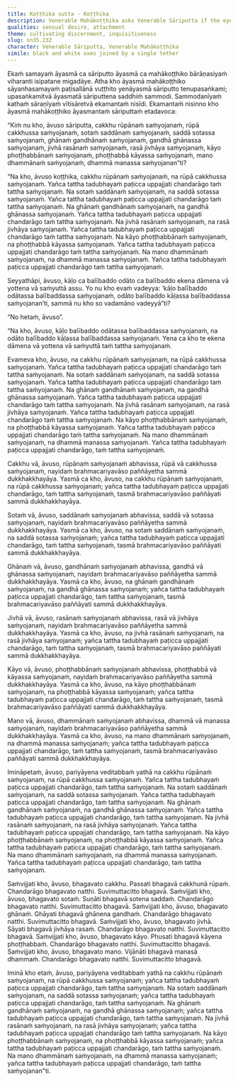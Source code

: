 ```yaml
---
title: Koṭṭhika sutta - Koṭṭhika
description: Venerable Mahākoṭṭhika asks Venerable Sāriputta if the eye is the fetter of forms or if forms are the fetter of the eye. Venerable Sāriputta explains that it is the desire and attachment that arises in dependence on both that is the fetter.
qualities: sensual desire, attachment
theme: cultivating discernment, inquisitiveness
slug: sn35.232
character: Venerable Sāriputta, Venerable Mahākoṭṭhika
simile: black and white oxes joined by a single tether
---
```


Ekaṁ samayaṁ āyasmā ca sāriputto āyasmā ca mahākoṭṭhiko bārāṇasiyaṁ viharanti isipatane migadāye. Atha kho āyasmā mahākoṭṭhiko sāyanhasamayaṁ paṭisallānā vuṭṭhito yenāyasmā sāriputto tenupasaṅkami; upasaṅkamitvā āyasmatā sāriputtena saddhiṁ sammodi. Sammodanīyaṁ kathaṁ sāraṇīyaṁ vītisāretvā ekamantaṁ nisīdi. Ekamantaṁ nisinno kho āyasmā mahākoṭṭhiko āyasmantaṁ sāriputtaṁ etadavoca:

“Kiṁ nu kho, āvuso sāriputta, cakkhu rūpānaṁ saṁyojanaṁ, rūpā cakkhussa saṁyojanaṁ, sotaṁ saddānaṁ saṁyojanaṁ, saddā sotassa saṁyojanaṁ, ghānaṁ gandhānaṁ saṁyojanaṁ, gandhā ghānassa saṁyojanaṁ, jivhā rasānaṁ saṁyojanaṁ, rasā jivhāya saṁyojanaṁ, kāyo phoṭṭhabbānaṁ saṁyojanaṁ, phoṭṭhabbā kāyassa saṁyojanaṁ, mano dhammānaṁ saṁyojanaṁ, dhammā manassa saṁyojanan”ti?

“Na kho, āvuso koṭṭhika, cakkhu rūpānaṁ saṁyojanaṁ, na rūpā cakkhussa saṁyojanaṁ. Yañca tattha tadubhayaṁ paṭicca uppajjati chandarāgo taṁ tattha saṁyojanaṁ.
Na sotaṁ saddānaṁ saṁyojanaṁ, na saddā sotassa saṁyojanaṁ. Yañca tattha tadubhayaṁ paṭicca uppajjati chandarāgo taṁ tattha saṁyojanaṁ.
Na ghānaṁ gandhānaṁ saṁyojanaṁ, na gandhā ghānassa saṁyojanaṁ. Yañca tattha tadubhayaṁ paṭicca uppajjati chandarāgo taṁ tattha saṁyojanaṁ.
Na jivhā rasānaṁ saṁyojanaṁ, na rasā jivhāya saṁyojanaṁ. Yañca tattha tadubhayaṁ paṭicca uppajjati chandarāgo taṁ tattha saṁyojanaṁ.
Na kāyo phoṭṭhabbānaṁ saṁyojanaṁ, na phoṭṭhabbā kāyassa saṁyojanaṁ. Yañca tattha tadubhayaṁ paṭicca uppajjati chandarāgo taṁ tattha saṁyojanaṁ.
Na mano dhammānaṁ saṁyojanaṁ, na dhammā manassa saṁyojanaṁ. Yañca tattha tadubhayaṁ paṭicca uppajjati chandarāgo taṁ tattha saṁyojanaṁ.

Seyyathāpi, āvuso, kāḷo ca balībaddo odāto ca balībaddo ekena dāmena vā yottena vā saṁyuttā assu. Yo nu kho evaṁ vadeyya: ‘kāḷo balībaddo odātassa balībaddassa saṁyojanaṁ, odāto balībaddo kāḷassa balībaddassa saṁyojanan’ti, sammā nu kho so vadamāno vadeyyā”ti?

“No hetaṁ, āvuso”.

“Na kho, āvuso, kāḷo balībaddo odātassa balībaddassa saṁyojanaṁ, na odāto balībaddo kāḷassa balībaddassa saṁyojanaṁ. Yena ca kho te ekena dāmena vā yottena vā saṁyuttā taṁ tattha saṁyojanaṁ.

Evameva kho, āvuso, na cakkhu rūpānaṁ saṁyojanaṁ, na rūpā cakkhussa saṁyojanaṁ. Yañca tattha tadubhayaṁ paṭicca uppajjati chandarāgo taṁ tattha saṁyojanaṁ.
Na sotaṁ saddānaṁ saṁyojanaṁ, na saddā sotassa saṁyojanaṁ. Yañca tattha tadubhayaṁ paṭicca uppajjati chandarāgo taṁ tattha saṁyojanaṁ.
Na ghānaṁ gandhānaṁ saṁyojanaṁ, na gandhā ghānassa saṁyojanaṁ. Yañca tattha tadubhayaṁ paṭicca uppajjati chandarāgo taṁ tattha saṁyojanaṁ.
Na jivhā rasānaṁ saṁyojanaṁ, na rasā jivhāya saṁyojanaṁ. Yañca tattha tadubhayaṁ paṭicca uppajjati chandarāgo taṁ tattha saṁyojanaṁ.
Na kāyo phoṭṭhabbānaṁ saṁyojanaṁ, na phoṭṭhabbā kāyassa saṁyojanaṁ. Yañca tattha tadubhayaṁ paṭicca uppajjati chandarāgo taṁ tattha saṁyojanaṁ.
Na mano dhammānaṁ saṁyojanaṁ, na dhammā manassa saṁyojanaṁ. Yañca tattha tadubhayaṁ paṭicca uppajjati chandarāgo, taṁ tattha saṁyojanaṁ.

Cakkhu vā, āvuso, rūpānaṁ saṁyojanaṁ abhavissa, rūpā vā cakkhussa saṁyojanaṁ, nayidaṁ brahmacariyavāso paññāyetha sammā dukkhakkhayāya. Yasmā ca kho, āvuso, na cakkhu rūpānaṁ saṁyojanaṁ, na rūpā cakkhussa saṁyojanaṁ; yañca tattha tadubhayaṁ paṭicca uppajjati chandarāgo, taṁ tattha saṁyojanaṁ, tasmā brahmacariyavāso paññāyati sammā dukkhakkhayāya.

Sotaṁ vā, āvuso, saddānaṁ saṁyojanaṁ abhavissa, saddā vā sotassa saṁyojanaṁ, nayidaṁ brahmacariyavāso paññāyetha sammā dukkhakkhayāya. Yasmā ca kho, āvuso, na sotaṁ saddānaṁ saṁyojanaṁ, na saddā sotassa saṁyojanaṁ; yañca tattha tadubhayaṁ paṭicca uppajjati chandarāgo, taṁ tattha saṁyojanaṁ, tasmā brahmacariyavāso paññāyati sammā dukkhakkhayāya.

Ghānaṁ vā, āvuso, gandhānaṁ saṁyojanaṁ abhavissa, gandhā vā ghānassa saṁyojanaṁ, nayidaṁ brahmacariyavāso paññāyetha sammā dukkhakkhayāya. Yasmā ca kho, āvuso, na ghānaṁ gandhānaṁ saṁyojanaṁ, na gandhā ghānassa saṁyojanaṁ; yañca tattha tadubhayaṁ paṭicca uppajjati chandarāgo, taṁ tattha saṁyojanaṁ, tasmā brahmacariyavāso paññāyati sammā dukkhakkhayāya.

Jivhā vā, āvuso, rasānaṁ saṁyojanaṁ abhavissa, rasā vā jivhāya saṁyojanaṁ, nayidaṁ brahmacariyavāso paññāyetha sammā dukkhakkhayāya. Yasmā ca kho, āvuso, na jivhā rasānaṁ saṁyojanaṁ, na rasā jivhāya saṁyojanaṁ; yañca tattha tadubhayaṁ paṭicca uppajjati chandarāgo, taṁ tattha saṁyojanaṁ, tasmā brahmacariyavāso paññāyati sammā dukkhakkhayāya.

Kāyo vā, āvuso, phoṭṭhabbānaṁ saṁyojanaṁ abhavissa, phoṭṭhabbā vā kāyassa saṁyojanaṁ, nayidaṁ brahmacariyavāso paññāyetha sammā dukkhakkhayāya. Yasmā ca kho, āvuso, na kāyo phoṭṭhabbānaṁ saṁyojanaṁ, na phoṭṭhabbā kāyassa saṁyojanaṁ; yañca tattha tadubhayaṁ paṭicca uppajjati chandarāgo, taṁ tattha saṁyojanaṁ, tasmā brahmacariyavāso paññāyati sammā dukkhakkhayāya.

Mano vā, āvuso, dhammānaṁ saṁyojanaṁ abhavissa, dhammā vā manassa saṁyojanaṁ, nayidaṁ brahmacariyavāso paññāyetha sammā dukkhakkhayāya. Yasmā ca kho, āvuso, na mano dhammānaṁ saṁyojanaṁ, na dhammā manassa saṁyojanaṁ; yañca tattha tadubhayaṁ paṭicca uppajjati chandarāgo, taṁ tattha saṁyojanaṁ, tasmā brahmacariyavāso paññāyati sammā dukkhakkhayāya.

Imināpetaṁ, āvuso, pariyāyena veditabbaṁ yathā na cakkhu rūpānaṁ saṁyojanaṁ, na rūpā cakkhussa saṁyojanaṁ. Yañca tattha tadubhayaṁ paṭicca uppajjati chandarāgo, taṁ tattha saṁyojanaṁ.
Na sotaṁ saddānaṁ saṁyojanaṁ, na saddā sotassa saṁyojanaṁ. Yañca tattha tadubhayaṁ paṭicca uppajjati chandarāgo, taṁ tattha saṁyojanaṁ.
Na ghānaṁ gandhānaṁ saṁyojanaṁ, na gandhā ghānassa saṁyojanaṁ. Yañca tattha tadubhayaṁ paṭicca uppajjati chandarāgo, taṁ tattha saṁyojanaṁ.
Na jivhā rasānaṁ saṁyojanaṁ, na rasā jivhāya saṁyojanaṁ. Yañca tattha tadubhayaṁ paṭicca uppajjati chandarāgo, taṁ tattha saṁyojanaṁ.
Na kāyo phoṭṭhabbānaṁ saṁyojanaṁ, na phoṭṭhabbā kāyassa saṁyojanaṁ. Yañca tattha tadubhayaṁ paṭicca uppajjati chandarāgo, taṁ tattha saṁyojanaṁ.
Na mano dhammānaṁ saṁyojanaṁ, na dhammā manassa saṁyojanaṁ. Yañca tattha tadubhayaṁ paṭicca uppajjati chandarāgo, taṁ tattha saṁyojanaṁ.

Saṁvijjati kho, āvuso, bhagavato cakkhu. Passati bhagavā cakkhunā rūpaṁ. Chandarāgo bhagavato natthi. Suvimuttacitto bhagavā.
Saṁvijjati kho, āvuso, bhagavato sotaṁ. Suṇāti bhagavā sotena saddaṁ. Chandarāgo bhagavato natthi. Suvimuttacitto bhagavā.
Saṁvijjati kho, āvuso, bhagavato ghānaṁ. Ghāyati bhagavā ghānena gandhaṁ. Chandarāgo bhagavato natthi. Suvimuttacitto bhagavā.
Saṁvijjati kho, āvuso, bhagavato jivhā. Sāyati bhagavā jivhāya rasaṁ. Chandarāgo bhagavato natthi. Suvimuttacitto bhagavā.
Saṁvijjati kho, āvuso, bhagavato kāyo. Phusati bhagavā kāyena phoṭṭhabbaṁ. Chandarāgo bhagavato natthi. Suvimuttacitto bhagavā.
Saṁvijjati kho, āvuso, bhagavato mano. Vijānāti bhagavā manasā dhammaṁ. Chandarāgo bhagavato natthi. Suvimuttacitto bhagavā.

Iminā kho etaṁ, āvuso, pariyāyena veditabbaṁ yathā na cakkhu rūpānaṁ saṁyojanaṁ, na rūpā cakkhussa saṁyojanaṁ; yañca tattha tadubhayaṁ paṭicca uppajjati chandarāgo, taṁ tattha saṁyojanaṁ.
Na sotaṁ saddānaṁ saṁyojanaṁ, na saddā sotassa saṁyojanaṁ; yañca tattha tadubhayaṁ paṭicca uppajjati chandarāgo, taṁ tattha saṁyojanaṁ.
Na ghānaṁ gandhānaṁ saṁyojanaṁ, na gandhā ghānassa saṁyojanaṁ; yañca tattha tadubhayaṁ paṭicca uppajjati chandarāgo, taṁ tattha saṁyojanaṁ.
Na jivhā rasānaṁ saṁyojanaṁ, na rasā jivhāya saṁyojanaṁ; yañca tattha tadubhayaṁ paṭicca uppajjati chandarāgo taṁ tattha saṁyojanaṁ.
Na kāyo phoṭṭhabbānaṁ saṁyojanaṁ, na phoṭṭhabbā kāyassa saṁyojanaṁ; yañca tattha tadubhayaṁ paṭicca uppajjati chandarāgo, taṁ tattha saṁyojanaṁ.
Na mano dhammānaṁ saṁyojanaṁ, na dhammā manassa saṁyojanaṁ; yañca tattha tadubhayaṁ paṭicca uppajjati chandarāgo, taṁ tattha saṁyojanan"ti.
